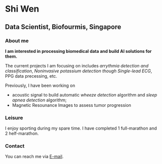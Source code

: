 # Shi Wen
## Data Scientist, Biofourmis, Singapore

### About me
**I am interested in processing biomedical data and build AI solutions for them.**

The current projects I am focusing on includes *arrythmia detection and classification*, *Noninvasive potassium detection though Single-lead ECG*, PPG data precessing, etc.

Previously, I have been working on
- acoustic signal to build automatic *wheeze detection* algorithm and *sleep apnea detection* algorithm;
- Magnetic Resounance Images to assess tumor progression


### Leisure
I enjoy sporting during my spare time. I have completed 1 full-marathon and 2 helf-marathon.

### Contact
You can reach me via [E-mail](wshi1989@gmail.com).

